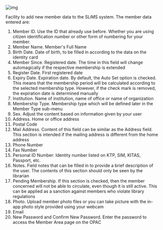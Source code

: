 ![img](https://lh4.googleusercontent.com/_mioK1VZizGH8G4fwjs6ZtKAO9ye_5ePkDKQTyWGm8CE_0qljsW3CNlyTy6n3Z5mpU9pAbxovMFwBFG1iVMzDNMVPyEIFTI047ynUU_BxRRArKQXWavzWYxXJEK_Su3HNYPHpMfo)

Facility to add new member data to the SLiMS system. The member data entered are:

1. Member ID. Use the ID that already use before. Whether you are using citizen identification number or other form of numbering for your member.
2. Member Name. Member's Full Name
3. Birth Date. Date of birth, to be filled in according to the data on the identity card
4. Member Since. Registered date. The time in this field will change automagically if the respective membership is extended
5. Register Date. First registered date
6. Expiry Date. Expiration date. By default, the Auto Set option is checked. This means that the membership period will be calculated according to the selected membership type. However, if the check mark is removed, the expiration date is determined manually
7. Institution. Name of institution, name of office or name of organization
8. Membership Type. Membership type which will be defined later in the Member Type sub-menu
9. Sex. Adjust the content based on information given by your user
10. Address. Home or office address
11. Postal Code
12. Mail Address. Content of this field can be similar as the Address field. This section is intended if the mailing address is different from the home address
13. Phone Number
14. Fax Number
15. Personal ID Number: Identity number listed on KTP, SIM, KITAS, Passport, etc.
16. Notes. Field notes that can be filled in to provide a brief description of the user. The contents of this section should only be seen by the librarian
17. Pending Membership. If this section is checked, then the member concerned will not be able to circulate, even though it is still active. This can be applied as a sanction against members who violate library regulations
18. Photo. Upload member photo files or you can take picture with the in-app photo style provided using your webcam
19. Email
20. New Password and Confirm New Password. Enter the password to access the Member Area page on the OPAC

